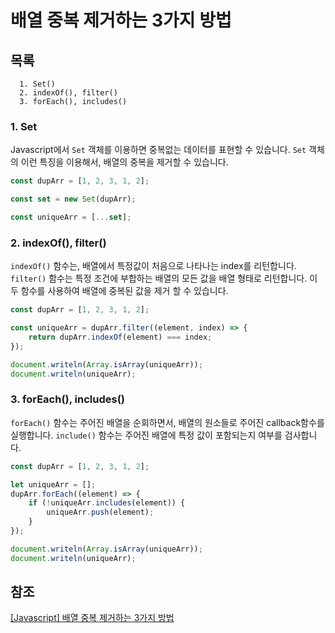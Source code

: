 # 배열 중복 제거하는 3가지 방법

## 목록

```
  1. Set()
  2. indexOf(), filter()
  3. forEach(), includes()
```

### 1. Set

Javascript에서 `Set` 객체를 이용하면 중복없는 데이터를 표현할 수 있습니다.
`Set` 객체의 이런 특징을 이용해서, 배열의 중복을 제거할 수 있습니다.

```javascript
const dupArr = [1, 2, 3, 1, 2];

const set = new Set(dupArr);

const uniqueArr = [...set];
```

### 2. indexOf(), filter()

`indexOf()` 함수는, 배열에서 특정값이 처음으로 나타나는 index를 리턴합니다.
`filter()` 함수는 특정 조건에 부합하는 배열의 모든 값을 배열 형태로 리턴합니다.
이 두 함수를 사용하여 배열에 중복된 값을 제거 할 수 있습니다.

```javascript
const dupArr = [1, 2, 3, 1, 2];

const uniqueArr = dupArr.filter((element, index) => {
    return dupArr.indexOf(element) === index;
});

document.writeln(Array.isArray(uniqueArr));
document.writeln(uniqueArr);
```

### 3. forEach(), includes()

`forEach()` 함수는 주어진 배열을 순회하면서, 배열의 원소들로 주어진 callback함수를 실행합니다.
`include()` 함수는 주어진 배열에 특정 값이 포함되는지 여부를 검사합니다.

```javascript
const dupArr = [1, 2, 3, 1, 2];

let uniqueArr = [];
dupArr.forEach((element) => {
    if (!uniqueArr.includes(element)) {
        uniqueArr.push(element);
    }
});

document.writeln(Array.isArray(uniqueArr));
document.writeln(uniqueArr);
```

## 참조

[[Javascript] 배열 중복 제거하는 3가지 방법](https://hianna.tistory.com/422)
